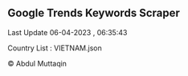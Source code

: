 

## Google Trends Keywords Scraper 
 
Last Update 06-04-2023 , 06:35:43

Country List :
VIETNAM.json



© Abdul Muttaqin 
